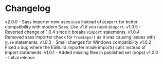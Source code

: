 
# Changelog

v2.0.0 - Sass importer now uses `@use` instead of `@import` for better compatibility with modern Sass. Use v1 if you need `@import`.
v1.0.5 - Reverted change of 1.0.4 since it breaks `@import` statements.
v1.0.4 - Removed sass importer check for `fromImport` as it was causing issues with `@use` statements.
v1.0.3 - Small changes for Windows compatibility
v1.0.2 - Fixed a bug where the ESBuild importer made import() calls instead of import statements.
v1.0.1 - Added missing files in published set (oops)
v1.0.0 - Initial release
